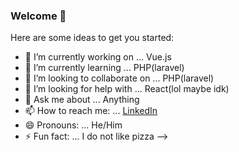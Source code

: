 ### Welcome 👋


Here are some ideas to get you started:

- 🔭 I’m currently working on ... Vue.js
- 🌱 I’m currently learning ... PHP(laravel)
- 👯 I’m looking to collaborate on ... PHP(laravel)
- 🤔 I’m looking for help with ... React(lol maybe idk)
- 💬 Ask me about ... Anything
- 📫 How to reach me: ... [LinkedIn](http://https://www.linkedin.com/in/olabamiji-oyetubo-9a5538162/)
- 😄 Pronouns: ... He/Him
- ⚡ Fun fact: ... I do not like pizza
-->
